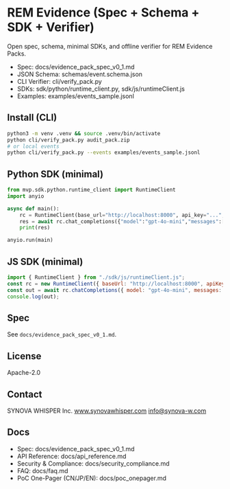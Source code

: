# REM Evidence (Spec + Schema + SDK + Verifier)

Open spec, schema, minimal SDKs, and offline verifier for REM Evidence Packs.

- Spec: docs/evidence_pack_spec_v0_1.md
- JSON Schema: schemas/event.schema.json
- CLI Verifier: cli/verify_pack.py
- SDKs: sdk/python/runtime_client.py, sdk/js/runtimeClient.js
- Examples: examples/events_sample.jsonl

## Install (CLI)
```bash
python3 -m venv .venv && source .venv/bin/activate
python cli/verify_pack.py audit_pack.zip
# or local events
python cli/verify_pack.py --events examples/events_sample.jsonl
```

## Python SDK (minimal)
```python
from mvp.sdk.python.runtime_client import RuntimeClient
import anyio

async def main():
    rc = RuntimeClient(base_url="http://localhost:8000", api_key="...", byo_key="...")
    res = await rc.chat_completions({"model":"gpt-4o-mini","messages":[{"role":"user","content":"hi"}]})
    print(res)

anyio.run(main)
```

## JS SDK (minimal)
```js
import { RuntimeClient } from "./sdk/js/runtimeClient.js";
const rc = new RuntimeClient({ baseUrl: "http://localhost:8000", apiKey: "...", byoKey: "..." });
const out = await rc.chatCompletions({ model: "gpt-4o-mini", messages: [{ role: "user", content: "hi" }] });
console.log(out);
```

## Spec
See `docs/evidence_pack_spec_v0_1.md`.

## License
Apache-2.0

## Contact
SYNOVA WHISPER Inc.
www.synovawhisper.com
info@synova-w.com

## Docs
- Spec: docs/evidence_pack_spec_v0_1.md
- API Reference: docs/api_reference.md
- Security & Compliance: docs/security_compliance.md
- FAQ: docs/faq.md
- PoC One-Pager (CN/JP/EN): docs/poc_onepager.md
